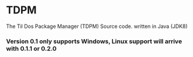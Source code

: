 # TDPM
The Til Dos Package Manager (TDPM) Source code. written in Java (JDK8)
### Version 0.1 only supports Windows, Linux support will arrive with 0.1.1 or 0.2.0
